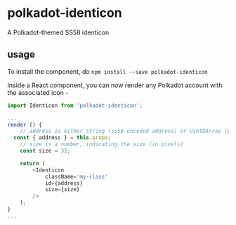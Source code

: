 # polkadot-identicon

A Polkadot-themed SS58 identicon

## usage

To install the component, do `npm install --save polkadot-identicon`

Inside a React component, you can now render any Polkadot account with the associated icon -

```js
import Identicon from 'polkadot-identicon';

...
render () {
	// address is either string (ss58-encoded address) or Uint8Array (publicKey)
  const { address } = this.props;
	// size is a number, indicating the size (in pixels)
	const size = 32;

	return (
		<Identicon
			className='my-class'
			id={address}
			size={size}
		/>
	);
}
...
```
